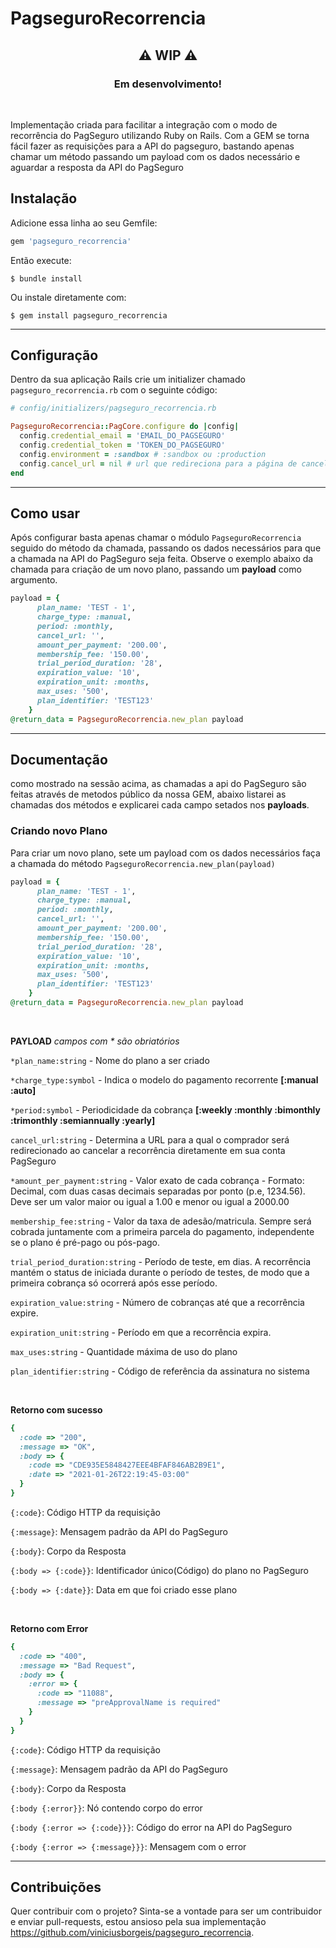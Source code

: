 # PagseguroRecorrencia


## <center> :warning: WIP :warning: </center>
### <center> Em desenvolvimento! </center>
</br>

Implementação criada para facilitar a integração com o modo de recorrência do PagSeguro utilizando Ruby on Rails.
Com a GEM se torna fácil fazer as requisições para a API do pagseguro, bastando apenas chamar um método passando um payload com os dados necessário e aguardar a resposta da API do PagSeguro

## Instalação

Adicione essa linha ao seu Gemfile:

```ruby
gem 'pagseguro_recorrencia'
```

Então execute:

    $ bundle install

Ou instale diretamente com:

    $ gem install pagseguro_recorrencia


___

## Configuração

Dentro da sua aplicação Rails crie um initializer chamado `pagseguro_recorrencia.rb` com o seguinte código:

```ruby
# config/initializers/pagseguro_recorrencia.rb

PagseguroRecorrencia::PagCore.configure do |config|
  config.credential_email = 'EMAIL_DO_PAGSEGURO'
  config.credential_token = 'TOKEN_DO_PAGSEGURO'
  config.environment = :sandbox # :sandbox ou :production
  config.cancel_url = nil # url que redireciona para a página de cancelamento
end

```

___

## Como usar

Após configurar basta apenas chamar o módulo `PagseguroRecorrencia` seguido do método da chamada, passando os dados necessários para que a chamada na API do PagSeguro seja feita. Observe o exemplo abaixo da chamada para criação de um novo plano, passando um **payload** como argumento.

```ruby
payload = {
      plan_name: 'TEST - 1',
      charge_type: :manual,
      period: :monthly,
      cancel_url: '',
      amount_per_payment: '200.00',
      membership_fee: '150.00',
      trial_period_duration: '28',
      expiration_value: '10',
      expiration_unit: :months,
      max_uses: '500',
      plan_identifier: 'TEST123'
    }
@return_data = PagseguroRecorrencia.new_plan payload

```

___

## Documentação

como mostrado na sessão acima, as chamadas a api do PagSeguro são feitas através de metodos público da nossa GEM, abaixo listarei as chamadas dos métodos e explicarei cada campo setados nos **payloads**.

### Criando novo Plano

Para criar um novo plano, sete um payload com os dados necessários faça a chamada do método `PagseguroRecorrencia.new_plan(payload)`

```ruby
payload = {
      plan_name: 'TEST - 1',
      charge_type: :manual,
      period: :monthly,
      cancel_url: '',
      amount_per_payment: '200.00',
      membership_fee: '150.00',
      trial_period_duration: '28',
      expiration_value: '10',
      expiration_unit: :months,
      max_uses: '500',
      plan_identifier: 'TEST123'
    }
@return_data = PagseguroRecorrencia.new_plan payload

```
</br>

**PAYLOAD** *campos com * são obriatórios*

`*plan_name:string` - Nome do plano a ser criado

`*charge_type:symbol` - Indica o modelo do pagamento recorrente **[:manual :auto]**

`*period:symbol` - Periodicidade da cobrança **[:weekly :monthly :bimonthly :trimonthly :semiannually :yearly]**

`cancel_url:string` - Determina a URL para a qual o comprador será redirecionado ao cancelar a recorrência diretamente em sua conta PagSeguro

`*amount_per_payment:string` - Valor exato de cada cobrança - Formato: Decimal, com duas casas decimais separadas por ponto (p.e, 1234.56). Deve ser um valor maior ou igual a 1.00 e menor ou igual a 2000.00

`membership_fee:string` - Valor da taxa de adesão/matricula. Sempre será cobrada juntamente com a primeira parcela do pagamento, independente se o plano é pré-pago ou pós-pago.

`trial_period_duration:string` - Período de teste, em dias. A recorrência mantém o status de iniciada durante o período de testes, de modo que a primeira cobrança só ocorrerá após esse período.

`expiration_value:string` - Número de cobranças até que a recorrência expire.

`expiration_unit:string` - Período em que a recorrência expira.

`max_uses:string` - Quantidade máxima de uso do plano

`plan_identifier:string` - Código de referência da assinatura no sistema

</br>

**Retorno com sucesso**

```ruby
{
  :code => "200",
  :message => "OK",
  :body => {
    :code => "CDE935E5848427EEE4BFAF846AB2B9E1",
    :date => "2021-01-26T22:19:45-03:00"
  }
}
```

`{:code}`: Código HTTP da requisição

`{:message}`: Mensagem padrão da API do PagSeguro

`{:body}`: Corpo da Resposta

`{:body => {:code}}`: Identificador único(Código) do plano no PagSeguro

`{:body => {:date}}`: Data em que foi criado esse plano

</br>

**Retorno com Error**

```ruby
{
  :code => "400",
  :message => "Bad Request",
  :body => {
    :error => {
      :code => "11088",
      :message => "preApprovalName is required"
    }
  }
}
```

`{:code}`: Código HTTP da requisição

`{:message}`: Mensagem padrão da API do PagSeguro

`{:body}`: Corpo da Resposta

`{:body {:error}}`: Nó contendo corpo do error

`{:body {:error => {:code}}}`: Código do error na API do PagSeguro

`{:body {:error => {:message}}}`: Mensagem com o error
</br>

___


## Contribuições

Quer contribuir com o projeto? Sinta-se a vontade para ser um contribuidor e enviar pull-requests, estou ansioso pela sua implementação https://github.com/viniciusborgeis/pagseguro_recorrencia.

